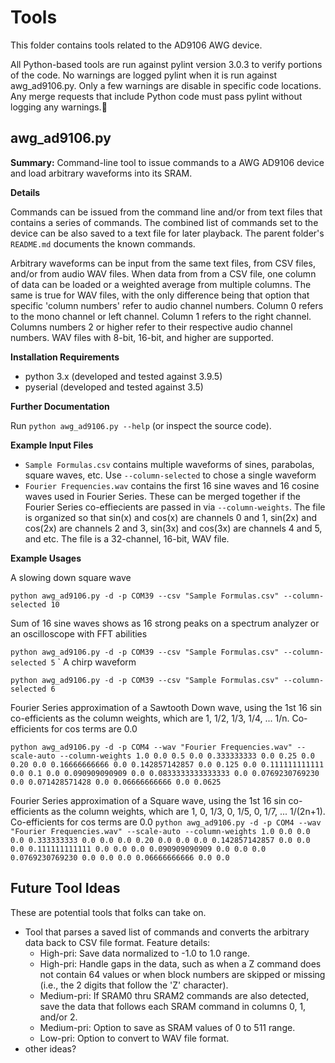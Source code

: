 # Tools

This folder contains tools related to the AD9106 AWG device.

All Python-based tools are run against pylint version 3.0.3 to verify portions of the code.  No warnings are logged pylint when it is run against awg_ad9106.py.  Only a few warnings are disable in specific code locations.  Any merge requests that include Python code must pass pylint without logging any warnings.

## awg_ad9106.py

**Summary:** Command-line tool to issue commands to a AWG AD9106 device and load arbitrary waveforms into its SRAM.

**Details**

Commands can be issued from the command line and/or from text files that contains a series of commands.  The combined list of commands set to the device can be also saved to a text file for later playback.  The parent folder's `README.md` documents the known commands.

Arbitrary waveforms can be input from the same text files, from CSV files, and/or from audio WAV files.  When data from from a CSV file, one column of data can be loaded or a weighted average from multiple columns.  The same is true for WAV files, with the only difference being that option that specific 'column numbers' refer to audio channel numbers.  Column 0 refers to the mono channel or left channel.  Column 1 refers to the right channel.  Columns numbers 2 or higher refer to their respective audio channel numbers.  WAV files with 8-bit, 16-bit, and higher are supported.

**Installation Requirements**

- python 3.x (developed and tested against 3.9.5)
- pyserial (developed and tested against 3.5)

**Further Documentation**

Run `python awg_ad9106.py --help` (or inspect the source code).

**Example Input Files**

- `Sample Formulas.csv` contains multiple waveforms of sines, parabolas, square waves, etc.  Use `--column-selected` to chose a single waveform
- `Fourier Frequencies.wav` contains the first 16 sine waves and 16 cosine waves used in Fourier Series.  These can be merged together if the Fourier Series co-effiecients are passed in via `--column-weights`.  The file is organized so that sin(x) and cos(x) are channels 0 and 1, sin(2x) and cos(2x) are channels 2 and 3, sin(3x) and cos(3x) are channels 4 and 5, and etc.  The file is a 32-channel, 16-bit, WAV file.

**Example Usages**

A slowing down square wave

`python awg_ad9106.py -d -p COM39 --csv "Sample Formulas.csv" --column-selected 10`

Sum of 16 sine waves shows as 16 strong peaks on a spectrum analyzer or an oscilloscope with FFT abilities

`python awg_ad9106.py -d -p COM39 --csv "Sample Formulas.csv" --column-selected 5`
`
A chirp waveform

`python awg_ad9106.py -d -p COM39 --csv "Sample Formulas.csv" --column-selected 6`

Fourier Series approximation of a Sawtooth Down wave, using the 1st 16 sin co-efficients as the column weights, which are 1, 1/2, 1/3, 1/4, ... 1/n.  Co-efficients for cos terms are 0.0

`python awg_ad9106.py -d -p COM4 --wav "Fourier Frequencies.wav" --scale-auto --column-weights 1.0 0.0 0.5 0.0 0.333333333 0.0 0.25 0.0 0.20 0.0 0.16666666666 0.0 0.142857142857 0.0 0.125 0.0 0.111111111111 0.0 0.1 0.0 0.090909090909 0.0 0.0833333333333333 0.0 0.0769230769230 0.0 0.071428571428 0.0 0.06666666666 0.0 0.0625`

Fourier Series approximation of a Square wave, using the 1st 16 sin co-efficients as the column weights, which are 1, 0, 1/3, 0, 1/5, 0, 1/7, ... 1/(2n+1).  Co-efficients for cos terms are 0.0
`python awg_ad9106.py -d -p COM4 --wav "Fourier Frequencies.wav" --scale-auto --column-weights 1.0 0.0 0.0 0.0 0.333333333 0.0 0.0 0.0 0.20 0.0 0.0 0.0 0.142857142857 0.0 0.0 0.0 0.111111111111 0.0 0.0 0.0 0.090909090909 0.0 0.0 0.0 0.0769230769230 0.0 0.0 0.0 0.06666666666 0.0 0.0`

## Future Tool Ideas

These are potential tools that folks can take on.

- Tool that parses a saved list of commands and converts the arbitrary data back to CSV file format.  Feature details:
    - High-pri: Save data normalized to -1.0 to 1.0 range.
    - High-pri: Handle gaps in the data, such as when a Z command does not contain 64 values or when block numbers are skipped or missing (i.e., the 2 digits that follow the 'Z' character).
    - Medium-pri: If SRAM0 thru SRAM2 commands are also detected, save the data that follows each SRAM command in columns 0, 1, and/or 2.
    - Medium-pri: Option to save as SRAM values of 0 to 511 range.
    - Low-pri: Option to convert to WAV file format.
- other ideas?